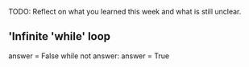 TODO: Reflect on what you learned this week and what is still unclear.

## 'Infinite 'while' loop

answer = False
while not answer:
    answer = True
